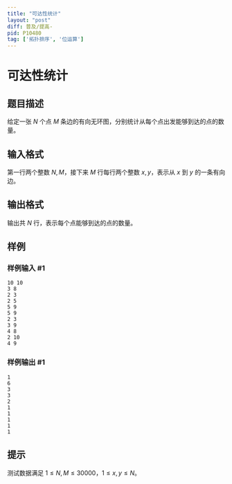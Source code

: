 ```yaml
---
title: "可达性统计"
layout: "post"
diff: 普及/提高-
pid: P10480
tag: ['拓扑排序', '位运算']
---
```

# 可达性统计
## 题目描述

给定一张 $N$ 个点 $M$ 条边的有向无环图，分别统计从每个点出发能够到达的点的数量。
## 输入格式

第一行两个整数 $N,M$，接下来 $M$ 行每行两个整数 $x,y$，表示从 $x$ 到 $y$ 的一条有向边。
## 输出格式

输出共 $N$ 行，表示每个点能够到达的点的数量。
## 样例

### 样例输入 #1
```
10 10
3 8
2 3
2 5
5 9
5 9
2 3
3 9
4 8
2 10
4 9
```
### 样例输出 #1
```
1
6
3
3
2
1
1
1
1
1
```
## 提示

测试数据满足 $1 \le N,M \le 30000$，$1 \le x,y \le N$。
